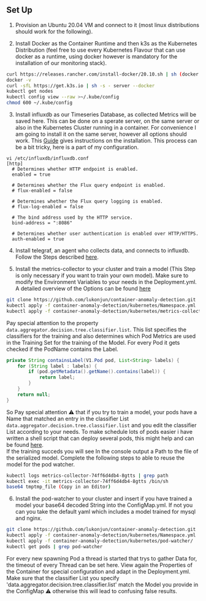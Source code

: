 ## Set Up
1. Provision an Ubuntu 20.04 VM and connect to it (most linux distributions should work for the following).

2. Install Docker as the Container Runtime and then k3s as the Kubernetes Distribution (feel free to use every Kubernetes Flavour that can use docker as a runtime, 
using docker however is mandatory for the installation of our monitoring stack).
```bash
curl https://releases.rancher.com/install-docker/20.10.sh | sh (docker installation script)
docker -v
curl -sfL https://get.k3s.io | sh -s - server --docker
kubectl get nodes
kubectl config view --raw >~/.kube/config
chmod 600 ~/.kube/config
```
3. Install influxdb as our Timeseries Database, as collected Metrics will be saved here. This can be done on a sperate server, on the same server or also in the Kubernetes Cluster running in a container. 
For convenience I am going to install it on the same server, however all options should work. This [Guide](https://computingforgeeks.com/install-influxdb-on-ubuntu-and-debian/) gives instructions on the installation. 
This process can be a bit tricky, here is a part of my configuration.
```
vi /etc/influxdb/influxdb.conf
[http]
  # Determines whether HTTP endpoint is enabled.
  enabled = true

  # Determines whether the Flux query endpoint is enabled.
  # flux-enabled = false

  # Determines whether the Flux query logging is enabled.
  # flux-log-enabled = false

  # The bind address used by the HTTP service.
  bind-address = ":8086"

  # Determines whether user authentication is enabled over HTTP/HTTPS.
  auth-enabled = true
```
4. Install telegraf, an agent who collects data, and connects to influxdb. Follow the Steps described [here](https://github.com/lukonjun/container-anomaly-detection/tree/main/k3s/telegraf).

5. Install the metrics-collector to your cluster and train a model (This Step is only necessary if you want to train your own model). Make sure to modify the Environment Variables to your needs in the Deployment.yml. 
A detailed overview of the Options can be found [here](https://github.com/lukonjun/container-anomaly-detection#metrics-collector)
```bash
git clone https://github.com/lukonjun/container-anomaly-detection.git
kubectl apply -f container-anomaly-detection/kubernetes/Namespace.yml
kubectl apply -f container-anomaly-detection/kubernetes/metrics-collector/
```
Pay special attention to the property `data.aggregator.decision.tree.classifier.list`. This list specifies the classifiers for the training and also determines which Pod Metrics are used in the Training Set for the training of the Model. For every Pod it gets checked if the PodName contains the Label.
```java
private String containsLabel(V1.Pod pod, List<String> labels) {
    for (String label : labels) {
        if (pod.getMetadata().getName().contains(label)) {
            return label;
        }
    }
    return null;
}
```
So Pay special attention ⚠️
that if you try to train a model, your pods have a Name that matched an entry in the classifier List `data.aggregator.decision.tree.classifier.list` and you edit the classifier List according to your needs. To make schedule lots of pods easier i have written a shell script that can deploy several pods, this might help and can be found [here](https://github.com/lukonjun/container-anomaly-detection/tree/main/scripts).  
If the training succeds you will see In the console output a Path to the file of the serialized model. Complete the following steps to able to reuse the model for the pod watcher. 
```bash
kubectl logs metrics-collector-74ff6d4db4-8gtts | grep path
kubectl exec -it metrics-collector-74ff6d4db4-8gtts /bin/sh
base64 tmptmp_file (Copy in an Editor)
```
6. Install the pod-watcher to your cluster and insert if you have trained a model your base64 decoded String into the ConfigMap.yml. If not you can you take the default yaml which includes a model trained for mysql and nginx.
```bash
git clone https://github.com/lukonjun/container-anomaly-detection.git
kubectl apply -f container-anomaly-detection/kubernetes/Namespace.yml
kubectl apply -f container-anomaly-detection/kubernetes/pod-watcher/
kubectl get pods | grep pod-watcher
```
For every new spawning Pod a thread is started that trys to gather Data for, the timeout of every Thread can be set here. View again the Properties of the Container for special configuration and adapt in the Deployment.yml. Make sure that the classifier List you specify 'data.aggregator.decision.tree.classifier.list' match the Model you provide in the ConfigMap ⚠️ otherwise this will lead to confusing false results.
